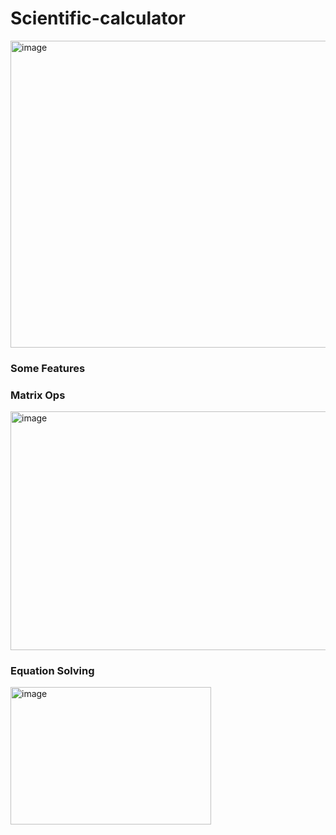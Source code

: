 # Scientific-calculator

<img width="671" height="491" alt="image" src="https://github.com/user-attachments/assets/c0af46cb-0219-49d0-8284-937a28725296" />

### Some Features

### Matrix Ops

<img width="606" height="382" alt="image" src="https://github.com/user-attachments/assets/761e82e2-bead-4aae-91b3-2765b6403707" />

### Equation Solving

<img width="321" height="220" alt="image" src="https://github.com/user-attachments/assets/8b3747af-7b6e-41ad-b589-98f5ccb29637" />
